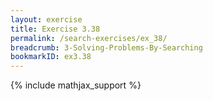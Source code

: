 ```yaml
---
layout: exercise
title: Exercise 3.38
permalink: /search-exercises/ex_38/
breadcrumb: 3-Solving-Problems-By-Searching
bookmarkID: ex3.38
---
```


{% include mathjax_support %}
